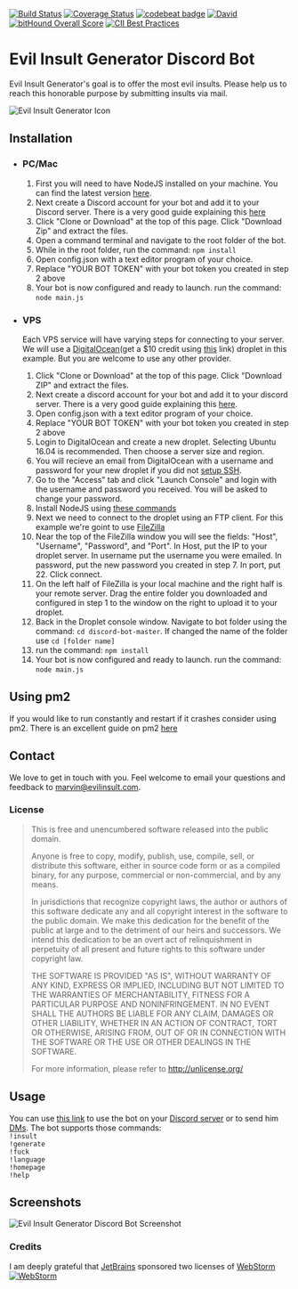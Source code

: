 [![Build Status](https://travis-ci.org/EvilInsultGenerator/discord-bot.svg?branch=master)](https://travis-ci.org/EvilInsultGenerator/discord-bot)
[![Coverage Status](https://coveralls.io/repos/github/EvilInsultGenerator/discord-bot/badge.svg?branch=master)](https://coveralls.io/github/EvilInsultGenerator/discord-bot?branch=master)
[![codebeat badge](https://codebeat.co/badges/4b25afd3-ec15-40c6-a2ad-8f6624b28a72)](https://codebeat.co/projects/github-com-evilinsultgenerator-discord-bot-master)
[![David](https://img.shields.io/david/EvilInsultGenerator/discord-bot.svg)](https://david-dm.org/EvilInsultGenerator/discord-bot)
[![bitHound Overall Score](https://www.bithound.io/github/EvilInsultGenerator/discord-bot/badges/score.svg)](https://www.bithound.io/github/EvilInsultGenerator/discord-bot)
[![CII Best Practices](https://bestpractices.coreinfrastructure.org/projects/1187/badge)](https://bestpractices.coreinfrastructure.org/projects/1187)



# Evil Insult Generator Discord Bot

Evil Insult Generator's goal is to offer the most evil insults. Please help us to reach this honorable purpose by submitting insults
via mail.

![Evil Insult Generator Icon](https://cloud.githubusercontent.com/assets/22981912/19600664/5521d010-97a6-11e6-9f67-fec931b199d7.png)

## Installation


*	### PC/Mac
    1. First you will need to have NodeJS installed on your machine. You can find the latest version [here](https://nodejs.org/en/).
    2. Next create a Discord account for your bot and add it to your Discord server. There is a very good guide explaining this [here](https://github.com/reactiflux/discord-irc/wiki/Creating-a-discord-bot-&-getting-a-token)
	3. Click "Clone or Download" at the top of this page. Click "Download Zip" and extract the files.
	4. Open a command terminal and navigate to the root folder of the bot.
	5. While in the root folder, run the command: `npm install`
	6. Open config.json with a text editor program of your choice.
	7. Replace "YOUR BOT TOKEN" with your bot token you created in step 2 above
	8. Your bot is now configured and ready to launch. run the command: `node main.js`

*	### VPS
    Each VPS service will have varying steps for connecting to your server. We will use a [DigitalOcean](https://m.do.co/c/d4e804717547)(get a $10 credit using [this](https://m.do.co/c/d4e804717547) link) droplet in this example.
    But you are welcome to use any other provider.
    1. Click "Clone or Download" at the top of this page. Click "Download ZIP" and extract the files.
    2. Next create a discord account for your bot and add it to your discord server. There is a very good guide explaining this [here](https://github.com/reactiflux/discord-irc/wiki/Creating-a-discord-bot-&-getting-a-token).
    3. Open config.json with a text editor program of your choice.
	4. Replace "YOUR BOT TOKEN" with your bot token you created in step 2 above
	5. Login to DigitalOcean and create a new droplet. Selecting Ubuntu 16.04 is recommended. Then choose a server size and region.
	6. You will recieve an email from DigitalOcean with a username and password for your new droplet if you did not [setup SSH](https://www.digitalocean.com/community/tutorials/how-to-connect-to-your-droplet-with-ssh).
	7. Go to the "Access" tab and click "Launch Console" and login with the username and password you received. You will be asked to change your password.
	8. Install NodeJS using [these commands](https://tecadmin.net/install-latest-nodejs-npm-on-ubuntu/)
	9. Next we need to connect to the droplet using an FTP client. For this example we're goint to use [FileZilla](https://filezilla-project.org/)
	10. Near the top of the FileZilla window you will see the fields: "Host", "Username", "Password", and "Port". In Host, put the IP to your droplet server. In username put the username you were emailed. In password, put the new password you created in step 7. In port, put 22. Click connect.
	11. On the left half of FileZilla is your local machine and the right half is your remote server. Drag the entire folder you downloaded and configured in step 1 to the window on the right to upload it to your droplet.
	12. Back in the Droplet console window. Navigate to bot folder using the command: `cd discord-bot-master`. If changed the name of the folder use `cd [folder name]`
	13. run the command: `npm install`
	14. Your bot is now configured and ready to launch. run the command: `node main.js`


## Using pm2

If you would like to run constantly and restart if it crashes consider using pm2. There is an excellent guide on pm2 [here](http://pm2.keymetrics.io/docs/usage/quick-start/)




## Contact

We love to get in touch with you. Feel welcome to email your questions and feedback to [marvin@evilinsult.com](mailto:marvin@evilinsult.com).

### License
> This is free and unencumbered software released into the public domain.
>
> Anyone is free to copy, modify, publish, use, compile, sell, or
> distribute this software, either in source code form or as a compiled
> binary, for any purpose, commercial or non-commercial, and by any
> means.
>
> In jurisdictions that recognize copyright laws, the author or authors
> of this software dedicate any and all copyright interest in the
> software to the public domain. We make this dedication for the benefit
> of the public at large and to the detriment of our heirs and
> successors. We intend this dedication to be an overt act of
> relinquishment in perpetuity of all present and future rights to this
> software under copyright law.
>
> THE SOFTWARE IS PROVIDED "AS IS", WITHOUT WARRANTY OF ANY KIND,
> EXPRESS OR IMPLIED, INCLUDING BUT NOT LIMITED TO THE WARRANTIES OF
> MERCHANTABILITY, FITNESS FOR A PARTICULAR PURPOSE AND NONINFRINGEMENT.
> IN NO EVENT SHALL THE AUTHORS BE LIABLE FOR ANY CLAIM, DAMAGES OR
> OTHER LIABILITY, WHETHER IN AN ACTION OF CONTRACT, TORT OR OTHERWISE,
> ARISING FROM, OUT OF OR IN CONNECTION WITH THE SOFTWARE OR THE USE OR
> OTHER DEALINGS IN THE SOFTWARE.
>
> For more information, please refer to <http://unlicense.org/>

## Usage

You can use [this link](https://discordapp.com/oauth2/authorize?permissions=0&scope=bot&client_id=348181398013870080) to use the bot on your [Discord server](https://discordapp.com/) or to send him [DMs](https://support.discordapp.com/hc/en-us/articles/204849987-What-are-Direct-Messages-PM-DM-).
The bot supports those commands: <br>
`!insult` <br>
`!generate` <br>
`!fuck` <br>
`!language` <br>
`!homepage` <br>
`!help` <br>

## Screenshots

![Evil Insult Generator Discord Bot Screenshot](https://user-images.githubusercontent.com/16610908/29475712-4306c40a-8461-11e7-8cfc-f44d69cce8d9.PNG)

### Credits
I am deeply grateful that [JetBrains](https://www.jetbrains.com/) sponsored two licenses of [WebStorm](https://www.jetbrains.com/webstorm/)
[![WebStorm](https://user-images.githubusercontent.com/16610908/28754026-65f4866a-753d-11e7-97cb-9c59fffbc9a6.png)](https://www.jetbrains.com/webstorm/)


